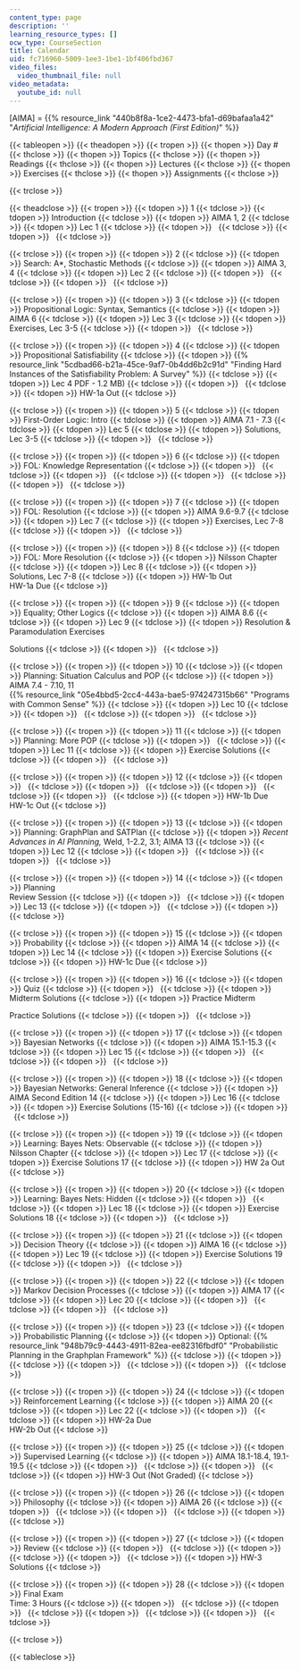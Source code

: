 ```yaml
---
content_type: page
description: ''
learning_resource_types: []
ocw_type: CourseSection
title: Calendar
uid: fc716960-5009-1ee3-1be1-1bf406fbd367
video_files:
  video_thumbnail_file: null
video_metadata:
  youtube_id: null
---
```


\[AIMA\] = {{% resource_link "440b8f8a-1ce2-4473-bfa1-d69bafaa1a42" "_Artificial Intelligence: A Modern Approach (First Edition)_" %}}

{{< tableopen >}}
{{< theadopen >}}
{{< tropen >}}
{{< thopen >}}
Day #
{{< thclose >}}
{{< thopen >}}
Topics
{{< thclose >}}
{{< thopen >}}
Readings
{{< thclose >}}
{{< thopen >}}
Lectures
{{< thclose >}}
{{< thopen >}}
Exercises
{{< thclose >}}
{{< thopen >}}
Assignments
{{< thclose >}}

{{< trclose >}}

{{< theadclose >}}
{{< tropen >}}
{{< tdopen >}}
1
{{< tdclose >}}
{{< tdopen >}}
Introduction
{{< tdclose >}}
{{< tdopen >}}
AIMA 1, 2
{{< tdclose >}}
{{< tdopen >}}
Lec 1
{{< tdclose >}}
{{< tdopen >}}
 
{{< tdclose >}}
{{< tdopen >}}
 
{{< tdclose >}}

{{< trclose >}}
{{< tropen >}}
{{< tdopen >}}
2
{{< tdclose >}}
{{< tdopen >}}
Search: A\*, Stochastic Methods
{{< tdclose >}}
{{< tdopen >}}
AIMA 3, 4
{{< tdclose >}}
{{< tdopen >}}
Lec 2
{{< tdclose >}}
{{< tdopen >}}
 
{{< tdclose >}}
{{< tdopen >}}
 
{{< tdclose >}}

{{< trclose >}}
{{< tropen >}}
{{< tdopen >}}
3
{{< tdclose >}}
{{< tdopen >}}
Propositional Logic: Syntax, Semantics
{{< tdclose >}}
{{< tdopen >}}
AIMA 6
{{< tdclose >}}
{{< tdopen >}}
Lec 3
{{< tdclose >}}
{{< tdopen >}}
Exercises, Lec 3-5
{{< tdclose >}}
{{< tdopen >}}
 
{{< tdclose >}}

{{< trclose >}}
{{< tropen >}}
{{< tdopen >}}
4
{{< tdclose >}}
{{< tdopen >}}
Propositional Satisfiability
{{< tdclose >}}
{{< tdopen >}}
{{% resource_link "5cdbad66-b21a-45ce-9af7-0b4dd6b2c91d" "Finding Hard Instances of the Satisfiability Problem: A Survey" %}}
{{< tdclose >}}
{{< tdopen >}}
Lec 4 PDF - 1.2 MB)
{{< tdclose >}}
{{< tdopen >}}
 
{{< tdclose >}}
{{< tdopen >}}
HW-1a Out
{{< tdclose >}}

{{< trclose >}}
{{< tropen >}}
{{< tdopen >}}
5
{{< tdclose >}}
{{< tdopen >}}
First-Order Logic: Intro
{{< tdclose >}}
{{< tdopen >}}
AIMA 7.1 - 7.3
{{< tdclose >}}
{{< tdopen >}}
Lec 5
{{< tdclose >}}
{{< tdopen >}}
Solutions, Lec 3-5
{{< tdclose >}}
{{< tdopen >}}
 
{{< tdclose >}}

{{< trclose >}}
{{< tropen >}}
{{< tdopen >}}
6
{{< tdclose >}}
{{< tdopen >}}
FOL: Knowledge Representation
{{< tdclose >}}
{{< tdopen >}}
 
{{< tdclose >}}
{{< tdopen >}}
 
{{< tdclose >}}
{{< tdopen >}}
 
{{< tdclose >}}
{{< tdopen >}}
 
{{< tdclose >}}

{{< trclose >}}
{{< tropen >}}
{{< tdopen >}}
7
{{< tdclose >}}
{{< tdopen >}}
FOL: Resolution
{{< tdclose >}}
{{< tdopen >}}
AIMA 9.6-9.7
{{< tdclose >}}
{{< tdopen >}}
Lec 7
{{< tdclose >}}
{{< tdopen >}}
Exercises, Lec 7-8
{{< tdclose >}}
{{< tdopen >}}
 
{{< tdclose >}}

{{< trclose >}}
{{< tropen >}}
{{< tdopen >}}
8
{{< tdclose >}}
{{< tdopen >}}
FOL: More Resolution
{{< tdclose >}}
{{< tdopen >}}
Nilsson Chapter
{{< tdclose >}}
{{< tdopen >}}
Lec 8
{{< tdclose >}}
{{< tdopen >}}
Solutions, Lec 7-8
{{< tdclose >}}
{{< tdopen >}}
HW-1b Out  
HW-1a Due
{{< tdclose >}}

{{< trclose >}}
{{< tropen >}}
{{< tdopen >}}
9
{{< tdclose >}}
{{< tdopen >}}
Equality; Other Logics
{{< tdclose >}}
{{< tdopen >}}
AIMA 8.6
{{< tdclose >}}
{{< tdopen >}}
Lec 9
{{< tdclose >}}
{{< tdopen >}}
Resolution & Paramodulation Exercises  
  
Solutions
{{< tdclose >}}
{{< tdopen >}}
 
{{< tdclose >}}

{{< trclose >}}
{{< tropen >}}
{{< tdopen >}}
10
{{< tdclose >}}
{{< tdopen >}}
Planning: Situation Calculus and POP
{{< tdclose >}}
{{< tdopen >}}
AIMA 7.4 - 7.10, 11  
{{% resource_link "05e4bbd5-2cc4-443a-bae5-974247315b66" "Programs with Common Sense" %}}
{{< tdclose >}}
{{< tdopen >}}
Lec 10
{{< tdclose >}}
{{< tdopen >}}
 
{{< tdclose >}}
{{< tdopen >}}
 
{{< tdclose >}}

{{< trclose >}}
{{< tropen >}}
{{< tdopen >}}
11
{{< tdclose >}}
{{< tdopen >}}
Planning: More POP
{{< tdclose >}}
{{< tdopen >}}
 
{{< tdclose >}}
{{< tdopen >}}
Lec 11
{{< tdclose >}}
{{< tdopen >}}
Exercise Solutions
{{< tdclose >}}
{{< tdopen >}}
 
{{< tdclose >}}

{{< trclose >}}
{{< tropen >}}
{{< tdopen >}}
12
{{< tdclose >}}
{{< tdopen >}}
 
{{< tdclose >}}
{{< tdopen >}}
 
{{< tdclose >}}
{{< tdopen >}}
 
{{< tdclose >}}
{{< tdopen >}}
 
{{< tdclose >}}
{{< tdopen >}}
HW-1b Due  
HW-1c Out
{{< tdclose >}}

{{< trclose >}}
{{< tropen >}}
{{< tdopen >}}
13
{{< tdclose >}}
{{< tdopen >}}
Planning: GraphPlan and SATPlan
{{< tdclose >}}
{{< tdopen >}}
_Recent Advances in AI Planning,_ Weld, 1-2.2, 3.1; AIMA 13
{{< tdclose >}}
{{< tdopen >}}
Lec 12
{{< tdclose >}}
{{< tdopen >}}
 
{{< tdclose >}}
{{< tdopen >}}
 
{{< tdclose >}}

{{< trclose >}}
{{< tropen >}}
{{< tdopen >}}
14
{{< tdclose >}}
{{< tdopen >}}
Planning  
Review Session
{{< tdclose >}}
{{< tdopen >}}
 
{{< tdclose >}}
{{< tdopen >}}
Lec 13
{{< tdclose >}}
{{< tdopen >}}
 
{{< tdclose >}}
{{< tdopen >}}
 
{{< tdclose >}}

{{< trclose >}}
{{< tropen >}}
{{< tdopen >}}
15
{{< tdclose >}}
{{< tdopen >}}
Probability
{{< tdclose >}}
{{< tdopen >}}
AIMA 14
{{< tdclose >}}
{{< tdopen >}}
Lec 14
{{< tdclose >}}
{{< tdopen >}}
Exercise Solutions
{{< tdclose >}}
{{< tdopen >}}
HW-1c Due
{{< tdclose >}}

{{< trclose >}}
{{< tropen >}}
{{< tdopen >}}
16
{{< tdclose >}}
{{< tdopen >}}
Quiz
{{< tdclose >}}
{{< tdopen >}}
 
{{< tdclose >}}
{{< tdopen >}}
Midterm Solutions
{{< tdclose >}}
{{< tdopen >}}
Practice Midterm  
  
Practice Solutions
{{< tdclose >}}
{{< tdopen >}}
 
{{< tdclose >}}

{{< trclose >}}
{{< tropen >}}
{{< tdopen >}}
17
{{< tdclose >}}
{{< tdopen >}}
Bayesian Networks
{{< tdclose >}}
{{< tdopen >}}
AIMA 15.1-15.3
{{< tdclose >}}
{{< tdopen >}}
Lec 15
{{< tdclose >}}
{{< tdopen >}}
 
{{< tdclose >}}
{{< tdopen >}}
 
{{< tdclose >}}

{{< trclose >}}
{{< tropen >}}
{{< tdopen >}}
18
{{< tdclose >}}
{{< tdopen >}}
Bayesian Networks: General Inference
{{< tdclose >}}
{{< tdopen >}}
AIMA Second Edition 14
{{< tdclose >}}
{{< tdopen >}}
Lec 16
{{< tdclose >}}
{{< tdopen >}}
Exercise Solutions (15-16)
{{< tdclose >}}
{{< tdopen >}}
 
{{< tdclose >}}

{{< trclose >}}
{{< tropen >}}
{{< tdopen >}}
19
{{< tdclose >}}
{{< tdopen >}}
Learning: Bayes Nets: Observable
{{< tdclose >}}
{{< tdopen >}}
Nilsson Chapter
{{< tdclose >}}
{{< tdopen >}}
Lec 17
{{< tdclose >}}
{{< tdopen >}}
Exercise Solutions 17
{{< tdclose >}}
{{< tdopen >}}
HW 2a Out
{{< tdclose >}}

{{< trclose >}}
{{< tropen >}}
{{< tdopen >}}
20
{{< tdclose >}}
{{< tdopen >}}
Learning: Bayes Nets: Hidden
{{< tdclose >}}
{{< tdopen >}}
 
{{< tdclose >}}
{{< tdopen >}}
Lec 18
{{< tdclose >}}
{{< tdopen >}}
Exercise Solutions 18
{{< tdclose >}}
{{< tdopen >}}
 
{{< tdclose >}}

{{< trclose >}}
{{< tropen >}}
{{< tdopen >}}
21
{{< tdclose >}}
{{< tdopen >}}
Decision Theory
{{< tdclose >}}
{{< tdopen >}}
AIMA 16
{{< tdclose >}}
{{< tdopen >}}
Lec 19
{{< tdclose >}}
{{< tdopen >}}
Exercise Solutions 19
{{< tdclose >}}
{{< tdopen >}}
 
{{< tdclose >}}

{{< trclose >}}
{{< tropen >}}
{{< tdopen >}}
22
{{< tdclose >}}
{{< tdopen >}}
Markov Decision Processes
{{< tdclose >}}
{{< tdopen >}}
AIMA 17
{{< tdclose >}}
{{< tdopen >}}
Lec 20
{{< tdclose >}}
{{< tdopen >}}
 
{{< tdclose >}}
{{< tdopen >}}
 
{{< tdclose >}}

{{< trclose >}}
{{< tropen >}}
{{< tdopen >}}
23
{{< tdclose >}}
{{< tdopen >}}
Probabilistic Planning
{{< tdclose >}}
{{< tdopen >}}
Optional: {{% resource_link "948b79c9-4443-4911-82ea-ee82316fbdf0" "Probabilistic Planning in the Graphplan Framework" %}}
{{< tdclose >}}
{{< tdopen >}}
 
{{< tdclose >}}
{{< tdopen >}}
 
{{< tdclose >}}
{{< tdopen >}}
 
{{< tdclose >}}

{{< trclose >}}
{{< tropen >}}
{{< tdopen >}}
24
{{< tdclose >}}
{{< tdopen >}}
Reinforcement Learning
{{< tdclose >}}
{{< tdopen >}}
AIMA 20
{{< tdclose >}}
{{< tdopen >}}
Lec 22
{{< tdclose >}}
{{< tdopen >}}
 
{{< tdclose >}}
{{< tdopen >}}
HW-2a Due  
HW-2b Out
{{< tdclose >}}

{{< trclose >}}
{{< tropen >}}
{{< tdopen >}}
25
{{< tdclose >}}
{{< tdopen >}}
Supervised Learning
{{< tdclose >}}
{{< tdopen >}}
AIMA 18.1-18.4, 19.1-19.5
{{< tdclose >}}
{{< tdopen >}}
 
{{< tdclose >}}
{{< tdopen >}}
 
{{< tdclose >}}
{{< tdopen >}}
HW-3 Out (Not Graded)
{{< tdclose >}}

{{< trclose >}}
{{< tropen >}}
{{< tdopen >}}
26
{{< tdclose >}}
{{< tdopen >}}
Philosophy
{{< tdclose >}}
{{< tdopen >}}
AIMA 26
{{< tdclose >}}
{{< tdopen >}}
 
{{< tdclose >}}
{{< tdopen >}}
 
{{< tdclose >}}
{{< tdopen >}}
 
{{< tdclose >}}

{{< trclose >}}
{{< tropen >}}
{{< tdopen >}}
27
{{< tdclose >}}
{{< tdopen >}}
Review
{{< tdclose >}}
{{< tdopen >}}
 
{{< tdclose >}}
{{< tdopen >}}
 
{{< tdclose >}}
{{< tdopen >}}
 
{{< tdclose >}}
{{< tdopen >}}
HW-3 Solutions
{{< tdclose >}}

{{< trclose >}}
{{< tropen >}}
{{< tdopen >}}
28
{{< tdclose >}}
{{< tdopen >}}
Final Exam  
Time: 3 Hours
{{< tdclose >}}
{{< tdopen >}}
 
{{< tdclose >}}
{{< tdopen >}}
 
{{< tdclose >}}
{{< tdopen >}}
 
{{< tdclose >}}
{{< tdopen >}}
 
{{< tdclose >}}

{{< trclose >}}

{{< tableclose >}}